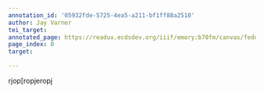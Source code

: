 ```yaml
---
annotation_id: '05932fde-5725-4ea5-a211-bf1ff88a2510'
author: Jay Varner
tei_target: 
annotated_page: https://readux.ecdsdev.org/iiif/emory:b70fm/canvas/fedora:emory:gz698
page_index: 0
target: 

---
```

<p>rjop[ropjeropj</p>